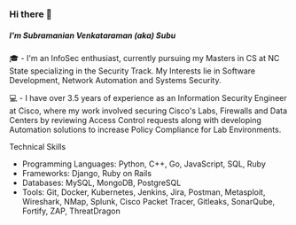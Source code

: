 ### Hi there 👋
##### I'm Subramanian Venkataraman (aka) Subu
🎓 - I'm an InfoSec enthusiast, currently pursuing my Masters in CS at NC State specializing in the Security Track. My Interests lie in Software Development, Network Automation and Systems Security.

💻 - I have over 3.5 years of experience as an Information Security Engineer at Cisco, where my work involved securing Cisco's Labs, Firewalls and Data Centers by reviewing Access Control requests along with developing Automation solutions to increase Policy Compliance for Lab Environments. 


Technical Skills
* Programming Languages: Python, C++, Go, JavaScript, SQL, Ruby
* Frameworks: Django, Ruby on Rails
* Databases: MySQL, MongoDB, PostgreSQL
* Tools: Git, Docker, Kubernetes, Jenkins, Jira, Postman, Metasploit, Wireshark, NMap, Splunk, Cisco Packet Tracer, Gitleaks, SonarQube, Fortify, ZAP, ThreatDragon


<!--
**wizard-31/wizard-31** is a ✨ _special_ ✨ repository because its `README.md` (this file) appears on your GitHub profile.

Here are some ideas to get you started:

- 🔭 I’m currently working on ...
- 🌱 I’m currently learning ...
- 👯 I’m looking to collaborate on ...
- 🤔 I’m looking for help with ...
- 💬 Ask me about ...
- 📫 How to reach me: ...
- 😄 Pronouns: ...
- ⚡ Fun fact: ...
-->
